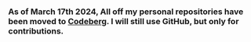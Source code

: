 ### As of March 17th 2024, All off my personal repositories have been moved to [Codeberg](https://codeberg.org/sheep). I will still use GitHub, but only for contributions.
